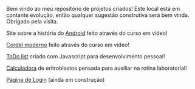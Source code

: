 Bem vindo ao meu repositório de projetos criados!
Este local está em contante evolução, então qualquer sugestão construtiva será bem vinda.
Obrigado pela visita.

Site sobre a história do <a href="https://bhcastro.github.io/Portfolio/android/android.html" target="_blank">Android</a> feito através do curso em vídeo!

<a href="https://bhcastro.github.io/Portfolio/cordel/index.html" target="_blank">Cordel moderno</a> feito através do curso em vídeo!

<a href="https://bhcastro.github.io/Projetos/Lab/gestao/checklist/index/index.html" target="_blank">ToDo list</a> criado com Javascript para desenvolvimento pessoal!

<a href="https://bhcastro.github.io/Projetos/Lab/calculadoras/index/calculadoras.html" target="_blank">Calculadora</a> de eritroblastos pensada para auxiliar na rotina laboratorial!

<a href="https://bhcastro.github.io/Portfolio/login/index/login.html" target="_blank">Página de Login</a> (ainda em construção)

